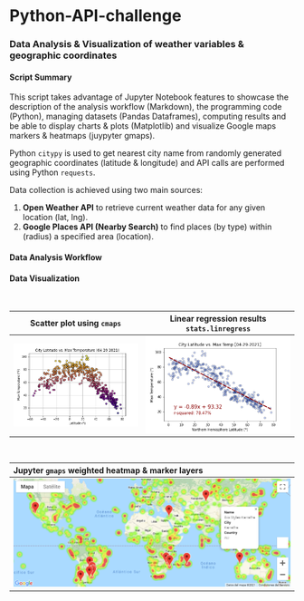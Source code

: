 # Python-API-challenge
### Data Analysis & Visualization of weather variables & geographic coordinates

#### Script Summary
This script takes advantage of Jupyter Notebook features to showcase the description of the analysis workflow (Markdown), the programming code (Python), managing datasets (Pandas Dataframes), computing results and be able to display charts & plots (Matplotlib) and visualize Google maps markers & heatmaps (juypyter gmaps).

Python `citypy` is used to get nearest city name from randomly generated geographic coordinates (latitude & longitude) and API calls are performed using Python `requests`.

Data collection is achieved using two main sources:
1. **Open Weather API** to retrieve current weather data for any given location (lat, lng).
2. **Google Places API (Nearby Search)** to find places (by type) within (radius) a specified area (location).

#### Data Analysis Workflow



#### Data Visualization
<br>

| Scatter plot using `cmaps` | Linear regression results `stats.linregress` |
| --- | --- |
| ![ScatterPlot](WeatherPy/Output/Fig_01.png) | ![LinRegress](WeatherPy/Output/Fig_05.png) |

<br>

| Jupyter `gmaps` weighted heatmap & marker layers |
| :-- |
| ![Heatmap](VacationPy/Output/Hotel_Heatmap.png) |

